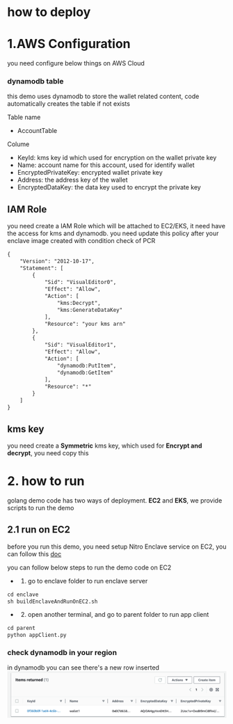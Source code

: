 # how to deploy

# 1.AWS Configuration
you need configure below things on AWS Cloud
### dynamodb table 
this demo uses dynamodb to store the wallet related content, code automatically creates the table if not exists

Table name
- AccountTable

Colume
- KeyId: kms key id which used for encryption on the wallet private key
- Name: account name for this account, used for identify wallet
- EncryptedPrivateKey: encrypted wallet private key
- Address: the address key of the wallet
- EncryptedDataKey: the data key used to encrypt the private key

## IAM Role
you need create a IAM Role which will be attached to EC2/EKS, it need have the access for kms and dynamodb. you need update this policy after your enclave image created with condition check of PCR
```
{
    "Version": "2012-10-17",
    "Statement": [
        {
            "Sid": "VisualEditor0",
            "Effect": "Allow",
            "Action": [
                "kms:Decrypt",
                "kms:GenerateDataKey"
            ],
            "Resource": "your kms arn"
        },
        {
            "Sid": "VisualEditor1",
            "Effect": "Allow",
            "Action": [
                "dynamodb:PutItem",
                "dynamodb:GetItem"
            ],
            "Resource": "*"
        }
    ]
}
```

## kms key
you need create a **Symmetric** kms key, which used for **Encrypt and decrypt**, you need copy this

# 2. how to run 
golang demo code has two ways of deployment. **EC2** and **EKS**, we provide scripts to run the demo

## 2.1 run on EC2
before you run this demo, you need setup Nitro Enclave service on EC2, you can follow this [doc](https://docs.aws.amazon.com/enclaves/latest/user/nitro-enclave-cli-install.html)

you can follow below steps to run the demo code on EC2 

- 1. go to enclave folder to run enclave server
```
cd enclave
sh buildEnclaveAndRunOnEC2.sh
```
- 2. open another terminal, and go to parent folder to run app client
```
cd parent
python appClient.py
```

### check dynamodb in your region 
in dynamodb you can see there's a new row inserted
![dynamodb result](/image/dynamodb_query_result.png)

